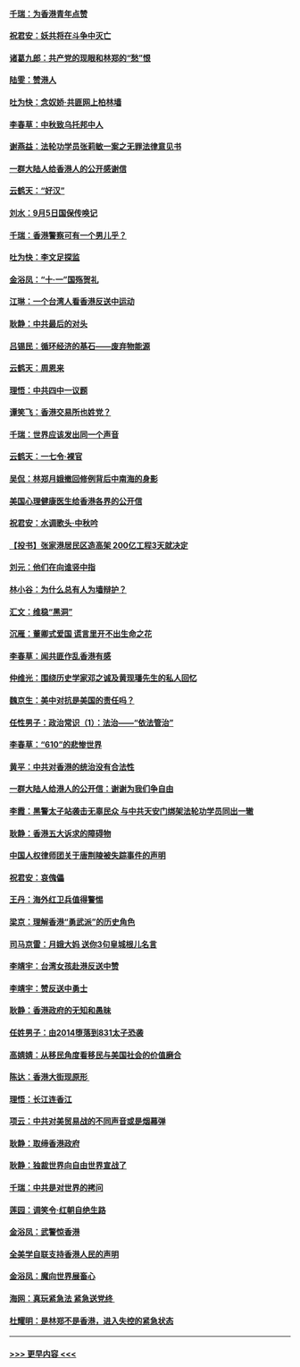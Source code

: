#### [千瑞：为香港青年点赞](../pages/nsc993/n11521768.md?t=09150211) 
#### [祝君安：妖共将在斗争中灭亡](../pages/nsc993/n11520950.md?t=09150211) 
#### [诸葛九郎：共产党的现眼和林郑的“愁”恨](../pages/nsc993/n11520625.md?t=09150211) 
#### [陆雯：赞港人](../pages/nsc993/n11520609.md?t=09150211) 
#### [吐为快：念奴娇‧共匪网上柏林墙](../pages/nsc993/n11519122.md?t=09150211) 
#### [李春草：中秋致乌托邦中人](../pages/nsc993/n11518776.md?t=09150211) 
#### [谢燕益：法轮功学员张莉敏一案之无罪法律意见书](../pages/nsc993/n11517600.md?t=09150211) 
#### [一群大陆人给香港人的公开感谢信](../pages/nsc993/n11514797.md?t=09150211) 
#### [云鹤天：“好汉”](../pages/nsc993/n11513536.md?t=09150211) 
#### [刘水：9月5日国保传唤记](../pages/nsc993/n11513460.md?t=09150211) 
#### [千瑞：香港警察可有一个男儿乎？](../pages/nsc993/n11513109.md?t=09150211) 
#### [吐为快：李文足探监](../pages/nsc993/n11509622.md?t=09150211) 
#### [金浴凤：“十‧一”国殇贺礼](../pages/nsc993/n11509593.md?t=09150211) 
#### [江琳：一个台湾人看香港反送中运动](../pages/nsc993/n11509211.md?t=09150211) 
#### [耿静：中共最后的对头](../pages/nsc993/n11508308.md?t=09150211) 
#### [吕锡民：循环经济的基石——废弃物能源](../pages/nsc993/n11508212.md?t=09150211) 
#### [云鹤天：周恩来](../pages/nsc993/n11508055.md?t=09150211) 
#### [理悟：中共四中一议题](../pages/nsc993/n11507782.md?t=09150211) 
#### [谭笑飞：香港交易所也姓党？](../pages/nsc993/n11507753.md?t=09150211) 
#### [千瑞：世界应该发出同一个声音](../pages/nsc993/n11507290.md?t=09150211) 
#### [云鹤天：一七令‧裸官](../pages/nsc993/n11507177.md?t=09150211) 
#### [吴侃：林郑月娥撤回修例背后中南海的身影](../pages/nsc993/n11506876.md?t=09150211) 
#### [美国心理健康医生给香港各界的公开信](../pages/nsc993/n11506809.md?t=09150211) 
#### [祝君安：水调歌头‧中秋吟](../pages/nsc993/n11506758.md?t=09150211) 
#### [【投书】张家港居民区造高架 200亿工程3天就决定](../pages/nsc993/n11506682.md?t=09150211) 
#### [刘元：他们在向谁竖中指](../pages/nsc993/n11505384.md?t=09150211) 
#### [林小谷：为什么总有人为墙辩护？](../pages/nsc993/n11505226.md?t=09150211) 
#### [汇文：维稳“黑洞”](../pages/nsc993/n11504347.md?t=09150211) 
#### [沉雁：董卿式爱国 谎言里开不出生命之花](../pages/nsc993/n11503215.md?t=09150211) 
#### [李春草：闻共匪作乱香港有感](../pages/nsc993/n11503072.md?t=09150211) 
#### [仲维光：围绕历史学家邓之诚及黄现璠先生的私人回忆](../pages/nsc993/n11501330.md?t=09150211) 
#### [魏京生：美中对抗是美国的责任吗？](../pages/nsc993/n11500723.md?t=09150211) 
#### [任性男子：政治常识（1）：法治——“依法管治”](../pages/nsc993/n11500791.md?t=09150211) 
#### [李春草：“610”的悲惨世界](../pages/nsc993/n11501141.md?t=09150211) 
#### [黄平：中共对香港的统治没有合法性](../pages/nsc993/n11499473.md?t=09150211) 
#### [一群大陆人给港人的公开信：谢谢为我们争自由](../pages/nsc993/n11500402.md?t=09150211) 
#### [李霞：黑警太子站袭击无辜民众 与中共天安门绑架法轮功学员同出一辙](../pages/nsc993/n11499805.md?t=09150211) 
#### [耿静：香港五大诉求的障碍物](../pages/nsc993/n11497578.md?t=09150211) 
#### [中国人权律师团关于唐荆陵被失踪事件的声明](../pages/nsc993/n11500014.md?t=09150211) 
#### [祝君安：哀傀儡](../pages/nsc993/n11499776.md?t=09150211) 
#### [王丹：海外红卫兵值得警惕](../pages/nsc993/n11498138.md?t=09150211) 
#### [梁京：理解香港“勇武派”的历史角色](../pages/nsc993/n11498006.md?t=09150211) 
#### [司马京雷：月娥大妈  送你3句皇城根儿名言](../pages/nsc993/n11497885.md?t=09150211) 
#### [李靖宇：台湾女孩赴港反送中赞](../pages/nsc993/n11497721.md?t=09150211) 
#### [李靖宇：赞反送中勇士](../pages/nsc993/n11497452.md?t=09150211) 
#### [耿静：香港政府的无知和愚昧](../pages/nsc993/n11494238.md?t=09150211) 
#### [任姓男子：由2014堕落到831太子恐袭](../pages/nsc993/n11496683.md?t=09150211) 
#### [高婧婧：从移民角度看移民与美国社会的价值磨合](../pages/nsc993/n11495757.md?t=09150211) 
#### [陈达：香港大街现原形 ](../pages/nsc993/n11495441.md?t=09150211) 
#### [理悟：长江连香江](../pages/nsc993/n11495377.md?t=09150211) 
#### [项云：中共对美贸易战的不同声音或是烟幕弹](../pages/nsc993/n11494929.md?t=09150211) 
#### [耿静：取缔香港政府](../pages/nsc993/n11494218.md?t=09150211) 
#### [耿静：独裁世界向自由世界宣战了](../pages/nsc993/n11494190.md?t=09150211) 
#### [千瑞：中共是对世界的拷问](../pages/nsc993/n11493021.md?t=09150211) 
#### [莲园：调笑令‧红朝自绝生路](../pages/nsc993/n11493011.md?t=09150211) 
#### [金浴凤：武警惊香港](../pages/nsc993/n11492994.md?t=09150211) 
#### [全美学自联支持香港人民的声明](../pages/nsc993/n11492630.md?t=09150211) 
#### [金浴凤：魔向世界展畜心](../pages/nsc993/n11492599.md?t=09150211) 
#### [海网：真玩紧急法 紧急送党终 ](../pages/nsc993/n11492535.md?t=09150211) 
#### [杜耀明：是林郑不是香港，进入失控的紧急状态](../pages/nsc993/n11491420.md?t=09150211) 

----
#### [ >>> 更早内容 <<< ](../indexes/nsc993-earlier.md)
